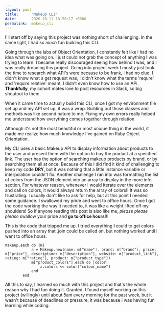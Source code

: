 ```yaml
---
layout: post
title:      "Makeup CLI"
date:       2020-10-11 18:50:17 +0000
permalink:  makeup_cli
---
```



I'll start off by saying this project was nothing short of challenging. In the same light, I had *so much* fun building this CLI. 

Going through the labs of Object Orientation, I constantly felt like I had no idea what was going on. I just could not grab the concept of anything I was trying to learn. I became really discouraged seeing how behind I was, and I was really dreading this project.
Going into project week I mostly just took the time to research what API's were because to be frank, I had no clue. I didn't know what a get request was, I didn't know what the terms 'requre' and 'require relative' meant, I didn't even know how to use an API. **Thankfully**, my cohort mates love to post resources in Slack, so big shoutout to them.

When it came time to actually build this CLI, once I got my environment file set up and my API set up, it was a wrap. Building out those classes and methods was like second nature to me. Fixing my own errors really helped me understand how everything comes together through relation. 

Although it's not the most beautiful or most unique thing in the world, it made me realize how much knowledge I've gained on Ruby Object Orientation.

My CLI uses a basic Makeup API to display information about products to the user and present them with the option to buy the product at a specified link. 
The user has the option of searching makeup products by brand, or by searching them all at once. 
Because of this I did find it kind of challenging to keep my code **DRY**, but it was nothing that a little instance variable or interpolation couldn't fix. 
Another challenge I ran into was formatting the list of colors from the JSON element into an array to display in the more info section. For whatever reason, whenever I would iterate over the elements and call on colors, it would always return the array of colors!! It was so frustrating. I usually don't like to ask for help, but at this point I needed some guidance. I swallowed my pride and went to office hours. Once I got the code working the way it needed to, it was like a weight lifted off my shoulders! So if anyone reading this post is also like me, *please please please* swallow your pride and **go to office hours**!!!

This is the code that tripped me up. I tried everything I could to get colors pushed into an array that .join could be called on, but nothing worked until I went to office hours.

```
makeup.each do |m| 
            a = Makeup.new(name: m["name"], brand: m["brand"], price: m["price"], description: m["description"], website: m["product_link"], rating: m["rating"], product: m["product_type"])
            m["product_colors"].each do |color|
                a.colors << color["colour_name"]
            end
        end
```

All this to say, I learned so much with this project and that's the whole reason why I had fun doing it. Granted, I found myself working on this project (willingly) until about 5am every morning for the past week, but it wasn't because of deadlines or pressure, it was because I was having fun learning while coding.


